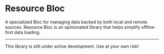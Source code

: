 # Resource Bloc

A specialized Bloc for managing data backed by both local and remote sources.
Resource Bloc is an opinionated library that helps simplify offline-first data loading.

----

This library is still under active development. Use at your own risk!